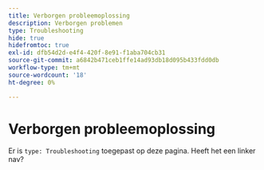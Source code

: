 ```yaml
---
title: Verborgen probleemoplossing
description: Verborgen problemen
type: Troubleshooting
hide: true
hidefromtoc: true
exl-id: dfb54d2d-e4f4-420f-8e91-f1aba704cb31
source-git-commit: a6842b471ceb1ffe14ad93db18d095b433fdd0db
workflow-type: tm+mt
source-wordcount: '18'
ht-degree: 0%

---
```


# Verborgen probleemoplossing

Er is `type: Troubleshooting` toegepast op deze pagina. Heeft het een linker nav?
